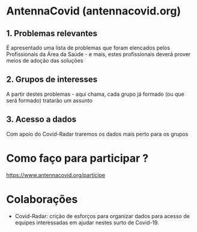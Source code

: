 # AntennaCovid (antennacovid.org)


## 1. Problemas relevantes
É apresentado uma lista de problemas que foram elencados pelos Profissionais da Área da Saúde - e mais, estes profissionais deverá prover meios de adoção das soluções 

## 2. Grupos de interesses
A partir destes problemas - aqui chama, cada grupo já formado (ou que será formado) tratarão um assunto

## 3. Acesso a dados
Com apoio do Covid-Radar traremos os dados mais perto para os grupos

# Como faço para participar ?
https://www.antennacovid.org/participe

# Colaborações
- Covid-Radar: crição de esforços para organizar dados para acesso de equipes interessadas em ajudar nestes surto de Covid-19.
